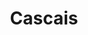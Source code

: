 ---
layout: project
weight: 5
title:  "Cascais"
lang: fi
published: 2016
categories: music_video
category: Musiikkivideo
runtime: "3 min"

liftup: true
liftup_image:
  src: projects/cascais/cascais_1_laivat.jpg
  alt: "Sotalaivoja kaukaisuudessa."

description: "Yhtyeen inspiraatio kappaleeseen oli peräisin tapahtumista, joissa lapsellinen käytös johti tragediaan. Musiikkivideossa päätimme tehdä jotakin temaattisesti samankaltaista, mutta paljon suuremmassa mittakaavassa: päädyimme toisen maailmansodan väkivaltaisiin tapahtumiin, joissa bändi sulautuu osaksi toimintaa."
tagline: "Musiikkivideo Mumrunnerin EP:ltä Gentle Slopes"

crew:
  director: "Otto Heikola"
  producer: "Valtteri Munkki"
  dop: "Otso Lahti"
  editor: "Otto Heikola & Anniina Kauttonen"

media:
  video:
    title: "Musiikkivideo"
    vimeo: "https://player.vimeo.com/video/199482872"

gallery: "cascais-gallery"
---